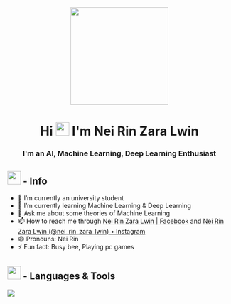 <div align="center"><img width="auto" height="220px" src="https://ouch-cdn2.icons8.com/BspfrbRwYEUcdvjtFw6e-7RCiGlMGP_24gkRM5IGJFQ/rs:fit:952:912/czM6Ly9pY29uczgu/b3VjaC1wcm9kLmFz/c2V0cy9wbmcvMTI3/LzQxODFmMTUwLTBh/YjQtNDEwMi04YTA2/LWQwYmViNjVkYmFh/OC5wbmc.png" /></div>

<h1 align="center">Hi <img src="https://raw.githubusercontent.com/MartinHeinz/MartinHeinz/master/wave.gif" width="30px"> I'm Nei Rin Zara Lwin</h1>
<h3 align="center">I'm an AI, Machine Learning, Deep Learning Enthusiast</h3>

##  <img width = "30px" height= "auto" src="https://ouch-cdn2.icons8.com/EH_Ty6lYx9aVfN1n1cg0qQ2QQdXjiKTyJ2n7icCzKRc/rs:fit:1048:912/czM6Ly9pY29uczgu/b3VjaC1wcm9kLmFz/c2V0cy9wbmcvNTkx/L2Q2M2M0N2ZmLWQw/ODAtNGY2Mi04ZDA1/LWU3NTg1ZGY1NGMw/NC5wbmc.png"> - Info

- 🔭 I’m currently an university student
- 🌱 I’m currently learning Machine Learning & Deep Learning
- 💬 Ask me about some theories of Machine Learning
- 📫 How to reach me through [Nei Rin Zara Lwin | Facebook](https://www.facebook.com/lwinneirinzara) and [Nei Rin Zara Lwin (@nei_rin_zara_lwin) • Instagram](https://www.instagram.com/nei_rin_zara_lwin/)
- 😄 Pronouns: Nei Rin 
- ⚡ Fun fact: Busy bee, Playing pc games


##  <img width = "30px" height= "auto" src="https://ouch-cdn2.icons8.com/y5TGRN6bfnL3QWb_el8p1A78IgFpXdzavXsT-wPv5VY/rs:fit:845:912/czM6Ly9pY29uczgu/b3VjaC1wcm9kLmFz/c2V0cy9wbmcvNDgx/LzhhNGIyZGM1LThi/NDgtNDViZS04MjE3/LWNhYmY3MzYzMWMy/Ny5wbmc.png"> - Languages & Tools

<p align="left"> 
    <a href="https://www.python.org/" target="_blank"> <img src="https://img.icons8.com/color/48/000000/python--v1.png"/> </a>
</p>
